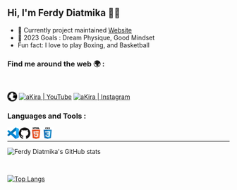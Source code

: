 <h2>Hi, I'm Ferdy Diatmika 🙍👋</h2>

- 🔭 Currently project maintained [Website][website]
- 👑 2023 Goals : Dream Physique, Good Mindset
-  Fun fact: I love to play Boxing, and Basketball

<h3>Find me around the web 🌍 :</h3>

<p align="center">
&nbsp; <a href="www.instagram.com/ferdydiatmikaa"><img src="https://raw.githubusercontent.com/iconic/open-iconic/master/svg/globe.svg" width="22px"/></a>
</p>

[<img align="center" alt="aKira.com" width="22px" src="https://raw.githubusercontent.com/iconic/open-iconic/master/svg/globe.svg" />][website]
[<img align="center" alt="aKira | YouTube" width="22px" src="https://cdn.jsdelivr.net/npm/simple-icons@v3/icons/youtube.svg" />][youtube]
[<img align="center" alt="aKira | Instagram" width="22px" src="https://cdn.jsdelivr.net/npm/simple-icons@v3/icons/instagram.svg" />][instagram]

<h3>Languages and Tools :</h3>

<img align="left" alt="Visual Studio Code" width="26px" src="https://raw.githubusercontent.com/github/explore/80688e429a7d4ef2fca1e82350fe8e3517d3494d/topics/visual-studio-code/visual-studio-code.png" />
<img align="left" alt="GitHub" width="26px" src="https://raw.githubusercontent.com/github/explore/78df643247d429f6cc873026c0622819ad797942/topics/github/github.png" />
<img align="left" alt="HTML5" width="26px" src="https://raw.githubusercontent.com/github/explore/80688e429a7d4ef2fca1e82350fe8e3517d3494d/topics/html/html.png" />
<img align="left" alt="CSS3" width="26px" src="https://raw.githubusercontent.com/github/explore/80688e429a7d4ef2fca1e82350fe8e3517d3494d/topics/css/css.png" />

<br />

---

<!-- REAMDE_STATS -->

![Ferdy Diatmika's GitHub stats](https://github-readme-stats.vercel.app/api?username=ferdydiatmika&show_icons=true&theme=tokyonight)

</br> 
  
[![Top Langs](https://github-readme-stats.vercel.app/api/top-langs/?username=ferdydiatmika&layout=compact&text_color=daf7dc&bg_color=151515)](https://github.com/FerdyDiatmika/github-readme-stats)

<!-- END README -->

[website]: https://ferdydiatmika.github.io
[twitter]: https://twitter.com/ferdydiatmikaa
[youtube]: https://youtube.com/
[instagram]: https://instagram.com/ferdydiatmikaa
